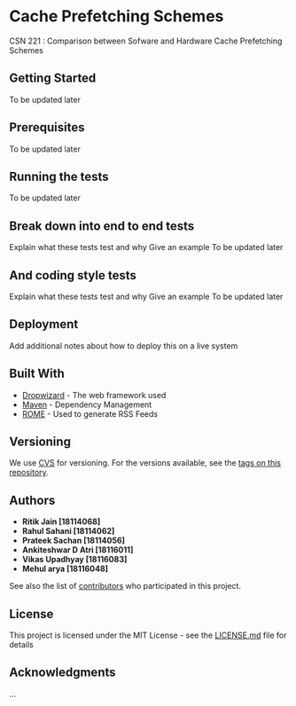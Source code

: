 # Cache Prefetching Schemes

CSN 221 : Comparison between Sofware and Hardware Cache Prefetching Schemes

## Getting Started

To be updated later

## Prerequisites

To be updated later

## Running the tests

To be updated later

## Break down into end to end tests

Explain what these tests test and why
Give an example
To be updated later

## And coding style tests

Explain what these tests test and why
Give an example
To be updated later

## Deployment

Add additional notes about how to deploy this on a live system

## Built With

* [Dropwizard](http://www.dropwizard.io/1.0.2/docs/) - The web framework used
* [Maven](https://maven.apache.org/) - Dependency Management
* [ROME](https://rometools.github.io/rome/) - Used to generate RSS Feeds

## Versioning

We use [CVS](https://www.nongnu.org/cvs/) for versioning. For the versions available, see the [tags on this repository](https://github.com/techxpert1999/project_prefetching_csn221/tags). 

## Authors

* **Ritik Jain [18114068]**
* **Rahul Sahani [18114062]**
* **Prateek Sachan [18114056]**
* **Ankiteshwar D Atri [18116011]**
* **Vikas Upadhyay   [18116083]**
* **Mehul arya [18116048]**

See also the list of [contributors](https://github.com/techxpert1999/project_prefetching_csn221/contributors) who participated in this project.

## License

This project is licensed under the MIT License - see the [LICENSE.md](LICENSE.md) file for details

## Acknowledgments

...
